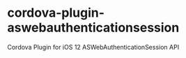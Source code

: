 # cordova-plugin-aswebauthenticationsession
Cordova Plugin for iOS 12 ASWebAuthenticationSession API
